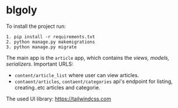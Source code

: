 # blgoly

To install the project run:

```
1. pip install -r requirements.txt
2. python manage.py makemigrations
3. python manage.py migrate

```

The main app is the `article` app, which contains the *views, models, serializers*. Important URLS:

* `content/article_list` where user can view articles.
* `contaent/articles`, `contaent/categories` api's endpoint for listing, creating..etc articles and categorie.  




The used UI library: https://tailwindcss.com

